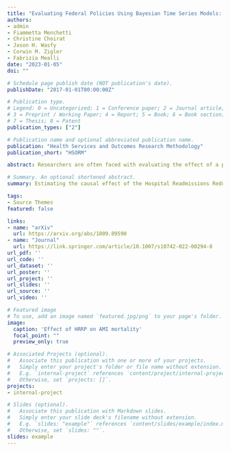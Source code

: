 ```yaml
---
title: "Evaluating Federal Policies Using Bayesian Time Series Models: Estimating the Causal Impact of the Hospital Readmissions Reduction Program"
authors:
- admin
- Fiammetta Menchetti
- Christine Choirat
- Jason H. Wasfy
- Corwin M. Zigler
- Fabrizia Mealli
date: "2023-01-05"
doi: ""

# Schedule page publish date (NOT publication's date).
publishDate: "2017-01-01T00:00:00Z"

# Publication type.
# Legend: 0 = Uncategorized; 1 = Conference paper; 2 = Journal article;
# 3 = Preprint / Working Paper; 4 = Report; 5 = Book; 6 = Book section;
# 7 = Thesis; 8 = Patent
publication_types: ["2"]

# Publication name and optional abbreviated publication name.
publication: "Health Services and Outcomes Research Methodology"
publication_short: "HSORM"

abstract: Researchers are often faced with evaluating the effect of a policy or program that was simultaneously initiated across an entire population of units at a single point in time, and its effects over the targeted population can manifest at any time period afterwards. In the presence of data measured over time, Bayesian time series models have been used to impute what would have happened after the policy was initiated, had the policy not taken place, in order to estimate causal effects. However, the considerations regarding the definition of the target estimands, the underlying assumptions, the plausibility of such assumptions, and the choice of an appropriate model have not been thoroughly investigated. In this paper, we establish useful estimands for the evaluation of large-scale policies. We discuss that imputation of missing potential outcomes relies on an assumption which, even though untestable, can be partially evaluated using observed data. We illustrate an approach to evaluate this key causal assumption and facilitate model elicitation based on data from the time interval before policy initiation and using classic statistical techniques. As an illustration, we study the Hospital Readmissions Reduction Program (HRRP), a US federal intervention aiming to improve health outcomes for patients with pneumonia, acute myocardial infraction, or congestive failure admitted to a hospital. We evaluate the effect of the HRRP on popula- tion mortality among the elderly across the US and in four geographic subregions, and at different time windows. We find that the HRRP increased mortality from pneumonia and acute myocardial infraction across at least one geographical region and time horizon, and is likely to have had a detrimental effect on public health.

# Summary. An optional shortened abstract.
summary: Estimating the causal effect of the Hospital Readmissions Reduction on program on patient readmission and mortality rates.

tags:
- Source Themes
featured: false

links:
- name: "arXiv"
  url: https://arxiv.org/abs/1809.09590
- name: "Journal"
  url: https://link.springer.com/article/10.1007/s10742-022-00294-8
url_pdf: ''
url_code: ''
url_dataset: ''
url_poster: ''
url_project: ''
url_slides: ''
url_source: ''
url_video: ''

# Featured image
# To use, add an image named `featured.jpg/png` to your page's folder. 
image:
  caption: 'Effect of HRRP on AMI mortality'
  focal_point: ""
  preview_only: true

# Associated Projects (optional).
#   Associate this publication with one or more of your projects.
#   Simply enter your project's folder or file name without extension.
#   E.g. `internal-project` references `content/project/internal-project/index.md`.
#   Otherwise, set `projects: []`.
projects:
- internal-project

# Slides (optional).
#   Associate this publication with Markdown slides.
#   Simply enter your slide deck's filename without extension.
#   E.g. `slides: "example"` references `content/slides/example/index.md`.
#   Otherwise, set `slides: ""`.
slides: example
---
```


